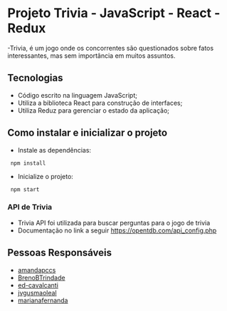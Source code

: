 # Projeto Trivia - JavaScript - React - Redux
 -Trivia, é um jogo onde os concorrentes são questionados sobre fatos interessantes, mas sem importância em muitos assuntos.


## Tecnologias
- Código escrito na linguagem JavaScript;
- Utiliza a biblioteca React para construção de interfaces;
- Utiliza Reduz para gerenciar o estado da aplicação;


## Como instalar e inicializar o projeto
- Instale as dependências:
 ```
  npm install
 ```
- Inicialize o projeto:
 ```
  npm start
 ```

### API de Trivia
-  Trivia API foi utilizada para buscar perguntas para o jogo de trivia 
-  Documentação no link a seguir https://opentdb.com/api_config.php

## Pessoas Responsáveis
- [amandapccs](https://github.com/amandapccs)
- [BrenoBTrindade](https://github.com/BrenoBTrindade)
- [ed-cavalcanti](https://github.com/ed-cavalcanti)
- [jvgusmaoleal](https://github.com/jvgusmaoleal)
- [marianafernanda](https://github.com/marianafernanda)




